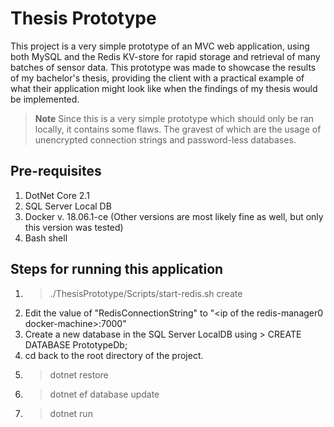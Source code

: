 Thesis Prototype
========================

This project is a very simple prototype of an MVC web application, using both MySQL and the Redis KV-store for rapid storage and retrieval of many batches of sensor data. This prototype was made to showcase the results of my bachelor's thesis, providing the client with a practical example of what their application might look like when the findings of my thesis would be implemented.

> __Note__
> Since this is a very simple prototype which should only be ran locally, it contains some flaws. The gravest of which are the usage of unencrypted connection strings and password-less databases. 

Pre-requisites
-----------------------------------------
1. DotNet Core 2.1
2. SQL Server Local DB
3. Docker v. 18.06.1-ce (Other versions are most likely fine as well, but only this version was tested)
4. Bash shell

Steps for running this application
-----------------------------------------
1. > ./ThesisPrototype/Scripts/start-redis.sh create
2. Edit the value of "RedisConnectionString" to "&lt;ip of the redis-manager0 docker-machine&gt;:7000"
3. Create a new database in the SQL Server LocalDB using > CREATE DATABASE PrototypeDb;
4. cd back to the root directory of the project.
5. > dotnet restore
6. > dotnet ef database update
7. > dotnet run
